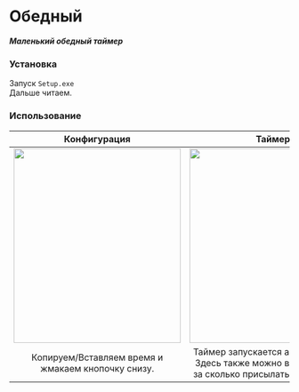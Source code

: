 # Обедный
***Маленький обедный таймер***
### Установка
Запуск `Setup.exe`\
Дальше читаем.
### Использование
|Конфигурация|Таймер|
|:---:|:---:|
|<img src="https://github.com/user-attachments/assets/ef7d608e-240c-4515-927e-c208c11b1051" width=300pt height=350pt>|<img src="https://github.com/user-attachments/assets/4f74b321-d108-4b32-b612-259f6767d09f" width=300pt height=350pt>|
|Копируем/Вставляем время и жмакаем кнопочку снизу.|Таймер запускается автоматически. <br>Здесь также можно выбрать время за сколько присылать уведомления.|

